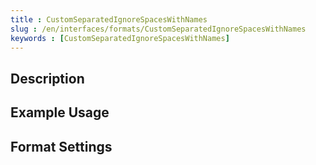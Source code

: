 ```yaml
---
title : CustomSeparatedIgnoreSpacesWithNames
slug : /en/interfaces/formats/CustomSeparatedIgnoreSpacesWithNames
keywords : [CustomSeparatedIgnoreSpacesWithNames]
---
```


## Description

## Example Usage

## Format Settings